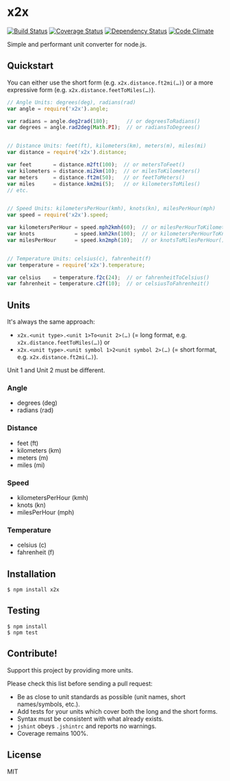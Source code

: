 x2x
===

[![Build Status](https://travis-ci.org/fluidsonic/x2x.png?branch=master)](https://travis-ci.org/fluidsonic/x2x)
[![Coverage Status](https://coveralls.io/repos/fluidsonic/x2x/badge.png)](https://coveralls.io/r/fluidsonic/x2x)
[![Dependency Status](https://gemnasium.com/fluidsonic/x2x.png)](https://gemnasium.com/fluidsonic/x2x)
[![Code Climate](https://codeclimate.com/github/fluidsonic/x2x.png)](https://codeclimate.com/github/fluidsonic/x2x)

Simple and performant unit converter for node.js.



Quickstart
----------

You can either use the short form (e.g. `x2x.distance.ft2mi(…)`) or a more expressive form (e.g. `x2x.distance.feetToMiles(…)`).

```javascript
// Angle Units: degrees(deg), radians(rad)
var angle = require('x2x').angle;

var radians = angle.deg2rad(180);      // or degreesToRadians()
var degrees = angle.rad2deg(Math.PI);  // or radiansToDegrees()


// Distance Units: feet(ft), kilometers(km), meters(m), miles(mi)
var distance = require('x2x').distance;

var feet       = distance.m2ft(100);  // or metersToFeet()
var kilometers = distance.mi2km(10);  // or milesToKilometers()
var meters     = distance.ft2m(50);   // or feetToMeters()
var miles      = distance.km2mi(5);   // or kilometersToMiles()
// etc.


// Speed Units: kilometersPerHour(kmh), knots(kn), milesPerHour(mph)
var speed = require('x2x').speed;

var kilometersPerHour = speed.mph2kmh(60);  // or milesPerHourToKilometersPerHour()
var knots             = speed.kmh2kn(100);  // or kilometersPerHourToKnots()
var milesPerHour      = speed.kn2mph(10);   // or knotsToMilesPerHour()


// Temperature Units: celsius(c), fahrenheit(f)
var temperature = require('x2x').temperature;

var celsius    = temperature.f2c(24);  // or fahrenheitToCelsius()
var fahrenheit = temperature.c2f(10);  // or celsiusToFahrenheit()
```


Units
-----

It's always the same approach:
- `x2x.<unit type>.<unit 1>To<unit 2>(…)` (= long format, e.g. `x2x.distance.feetToMiles(…)`) or
- `x2x.<unit type>.<unit symbol 1>2<unit symbol 2>(…)` (= short format, e.g. `x2x.distance.ft2mi(…)`).

Unit 1 and Unit 2 must be different.

### Angle

- degrees (deg)
- radians (rad)

### Distance

- feet (ft)
- kilometers (km)
- meters (m)
- miles (mi)

### Speed

- kilometersPerHour (kmh)
- knots (kn)
- milesPerHour (mph)

### Temperature

- celsius (c)
- fahrenheit (f)



Installation
------------

	$ npm install x2x



Testing
-------

	$ npm install
	$ npm test



Contribute!
-----------

Support this project by providing more units.

Please check this list before sending a pull request:
- Be as close to unit standards as possible (unit names, short names/symbols, etc.).
- Add tests for your units which cover both the long and the short forms.
- Syntax must be consistent with what already exists.
- `jshint` obeys `.jshintrc` and reports no warnings.
- Coverage remains 100%.



License
-------

MIT
